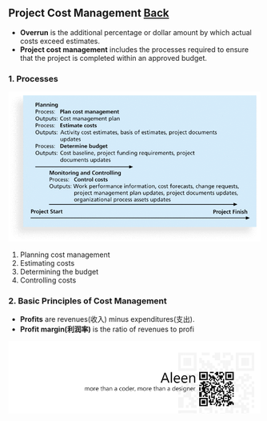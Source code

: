 ## Project Cost Management	[Back](./../projectManagement.md)

-  **Overrun** is the additional percentage or dollar amount by which actual costs exceed estimates.
- **Project cost management** includes the processes required to ensure that the project is completed within an approved budget.

### 1. Processes

<img src="./processes.png">

1. Planning cost management
2. Estimating costs
3. Determining the budget
4. Controlling costs

### 2. Basic Principles of Cost Management

- **Profits** are revenues(收入) minus expenditures(支出).
- **Profit margin(利润率)** is the ratio of revenues to profi

<a href="http://aleen42.github.io/" target="_blank" ><img src="./../../pic/tail.gif"></a>
